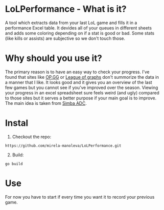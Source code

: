 # LoLPerformance - What is it?
A tool which extracts data from your last LoL game and fills it in a performance Excel table.
It devides all of your queues in different sheets and adds some coloring depending on if a stat is good or bad.
Some stats (like kills or assists) are subjective so we don't touch those.

# Why should you use it?
The primary reason is to have an easy way to check your progress. I've found that sites like [OP.GG](https://www.op.gg/?hl=en_US) or [League of graphs](https://www.leagueofgraphs.com/) don't summorize the data in a manner that I like. It looks good and it gives you an overview of the last few games but you cannot see if you've improved over the season.
Viewing your progress in an excel spreadsheet sure feels weird (and ugly) compared to those sites but it serves a better purpose if your main goal is to improve. The main idea is taken from [Simba ADC](https://www.youtube.com/watch?v=BnhBC9efvrU).

# Instal

1. Checkout the repo:
```
https://github.com/mirela-manoleva/LoLPerformance.git
```
2. Build:
```
go build
```

# Use

For now you have to start if every time you want it to record your previous game.